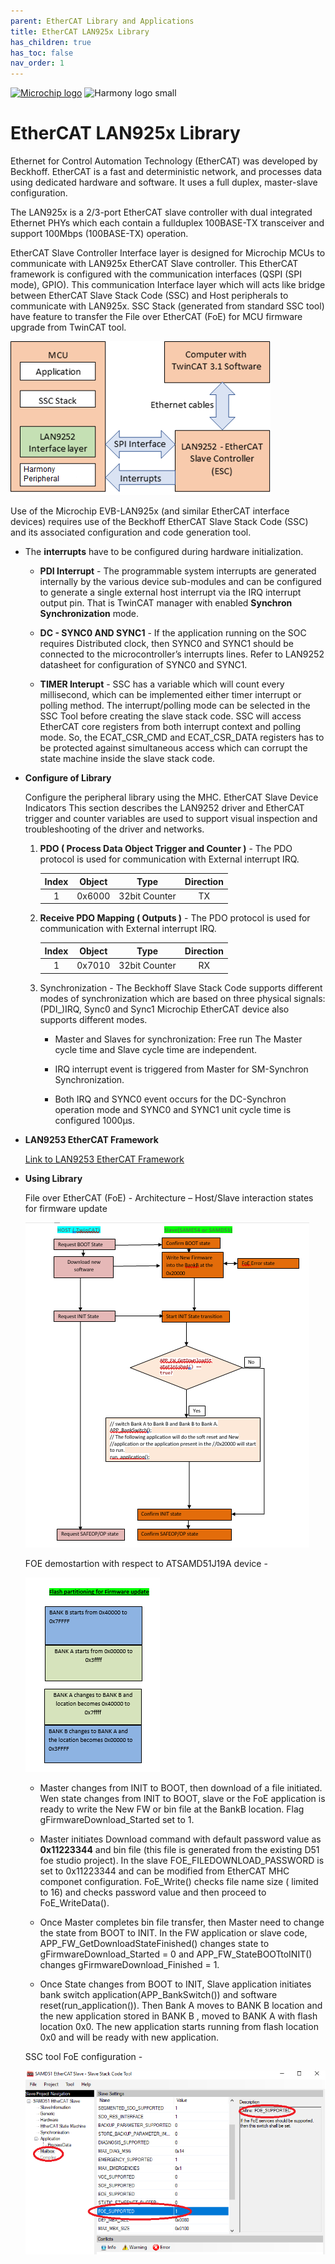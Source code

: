 ```yaml
---
parent: EtherCAT Library and Applications
title: EtherCAT LAN925x Library
has_children: true
has_toc: false
nav_order: 1
---
```


[![Microchip logo](https://www.microchip.com/ResourcePackages/Microchip/assets/dist/images/logo.png)](https://www.microchip.com)
![Harmony logo small](https://raw.githubusercontent.com/wiki/Microchip-MPLAB-Harmony/Microchip-MPLAB-Harmony.github.io/images/microchip_mplab_harmony_logo_small.png)

# EtherCAT LAN925x Library

Ethernet for Control Automation Technology (EtherCAT) was developed by Beckhoff. EtherCAT is a fast and deterministic network, and processes data using dedicated hardware and software. It uses a full duplex, master-slave configuration.

The LAN925x is a 2/3-port EtherCAT slave controller with dual integrated Ethernet PHYs which each contain a fullduplex 100BASE-TX transceiver and support 100Mbps (100BASE-TX) operation.

EtherCAT Slave Controller Interface layer is designed for Microchip MCUs to communicate with LAN925x EtherCAT Slave controller. This EtherCAT framework is configured with the communication interfaces (QSPI (SPI mode), GPIO). This communication Interface layer which will acts like bridge between EtherCAT Slave Stack Code (SSC) and Host peripherals to communicate with LAN925x. SSC Stack (generated from standard SSC tool) have feature to transfer the File over EtherCAT (FoE) for MCU firmware upgrade from TwinCAT tool.

![Ethercat Technology](docs/images/EtherCAT_module_diagram.png)

Use of the Microchip EVB-LAN925x (and similar EtherCAT interface devices) requires use of the Beckhoff EtherCAT Slave Stack Code (SSC) and its associated configuration and code generation tool.

* The **interrupts** have to be configured during hardware initialization.
    *   **PDI Interrupt** -
    The programmable system interrupts are generated internally by the various device sub-modules and can be configured to generate a single external host interrupt via the IRQ interrupt output pin. That is TwinCAT manager with  enabled **Synchron Synchronization** mode.

    * **DC - SYNC0 AND SYNC1** -
    If the application running on the SOC requires Distributed clock, then SYNC0 and SYNC1 should be connected to the microcontroller’s interrupts lines. Refer to LAN9252 datasheet for configuration of SYNC0 and SYNC1.

    * **TIMER Interupt** -
    SSC has a variable which will count every millisecond, which can be implemented either timer interrupt or polling method. The interrupt/polling mode can be selected in the SSC Tool before creating the slave stack code.
    SSC will access EtherCAT core registers from both interrupt context and polling mode. So, the ECAT_CSR_CMD and ECAT_CSR_DATA registers has to be protected against simultaneous access which can corrupt the state machine inside the slave stack code.

* **Configure of Library**
   
    Configure the peripheral library using the MHC.
    EtherCAT Slave Device Indicators
    This section describes the LAN9252 driver and EtherCAT trigger and counter variables are used to support visual inspection and troubleshooting of the driver and networks.

    1. **PDO ( Process Data Object Trigger and Counter )** -
    The PDO protocol is used for communication with External interrupt IRQ.

        | Index  |  Object | Type           | Direction |
        |:------:|:-------:|:--------------:|:---------:|
        |1       |0x6000   |32bit Counter   |TX         |

    2. **Receive PDO Mapping ( Outputs )** -
    The PDO protocol is used for communication with External interrupt IRQ.
        
        | Index  |  Object | Type           | Direction |
        |:------:|:-------:|:--------------:|:---------:|
        |1       |0x7010   |32bit Counter   |RX         |

    3. Synchronization -
    The Beckhoff Slave Stack Code supports different modes of synchronization which are based on three physical signals: (PDI_)IRQ, Sync0 and Sync1
    Microchip EtherCAT device also supports different modes.
        * Master and Slaves for synchronization: Free run The Master cycle time and Slave cycle time are independent. 

        * IRQ interrupt event is triggered from Master for SM-Synchron Synchronization.

        * Both IRQ and SYNC0 event occurs for the DC-Synchron operation mode and SYNC0 and SYNC1 unit cycle time is configured 1000µs.

* **LAN9253 EtherCAT Framework**
    
    [Link to LAN9253 EtherCAT Framework ](docs/readme_drvlan9253.md)

* **Using Library**

    File over EtherCAT (FoE) -
    Architecture – Host/Slave interaction states for firmware update

    ![library usage](docs/images/Firmware_upgrade.png)

    FOE demostartion with respect to ATSAMD51J19A device -

    ![library usage](docs/images/D51Bankdetails.png)

    * Master changes from INIT to BOOT, then download of a file initiated. Wen state changes from INIT to BOOT, slave or the FoE application is ready to write the New FW or bin file at the BankB location. Flag gFirmwareDownload_Started set to 1.

    * Master initiates Download command with default password value as **0x11223344** and bin file (this file is generated from the existing D51 foe studio project). In the slave FOE_FILEDOWNLOAD_PASSWORD is set to 0x11223344 and can be modified from EtherCAT MHC componet configuration. FoE_Write() checks file name size ( limited to 16) and checks password value and then proceed to FoE_WriteData().

    * Once Master completes bin file transfer, then Master need to change the state from BOOT to INIT. In the FW application or slave code, APP_FW_GetDownloadStateFinished() changes state to gFirmwareDownload_Started = 0 and APP_FW_StateBOOTtoINIT() changes gFirmwareDownload_Finished = 1.

    * Once State changes from BOOT to INIT, Slave application initiates bank switch application(APP_BankSwitch()) and software reset(run_application()). Then Bank A moves to BANK B location and the new application stored in BANK B , moved to BANK A with flash location 0x0. The new application starts running from flash location 0x0 and will be ready with new application.

    SSC tool FoE configuration -

    ![library usage](docs/images/SSCtool_FoE_configuration.png)


